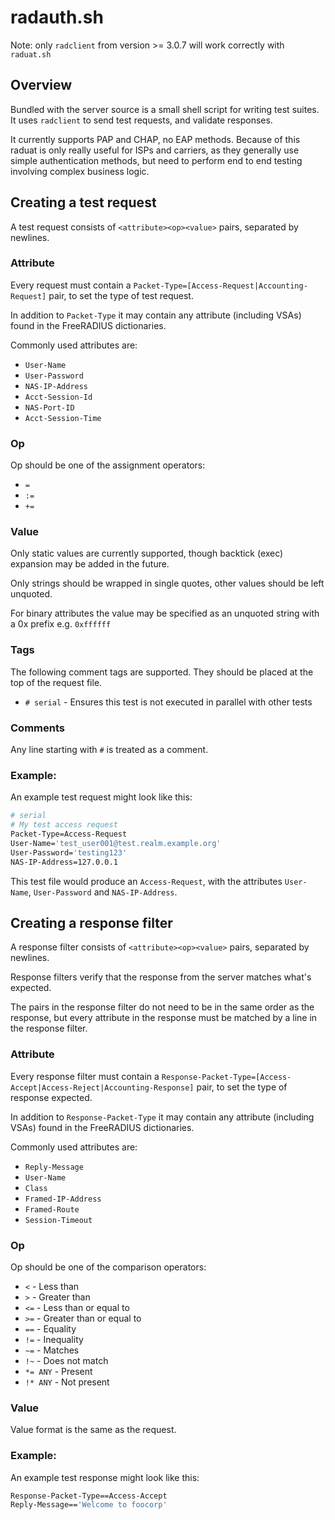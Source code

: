 # radauth.sh

Note: only ``radclient`` from version >= 3.0.7 will work correctly with ``raduat.sh``

## Overview
Bundled with the server source is a small shell script for writing test suites. It uses ``radclient`` to send test requests, and validate responses.

It currently supports PAP and CHAP, no EAP methods. Because of this raduat is only really useful for ISPs and carriers, as they generally use simple authentication methods, but need to perform end to end testing involving complex business logic.

## Creating a test request
A test request consists of ``<attribute><op><value>`` pairs, separated by newlines.

### Attribute
Every request must contain a ``Packet-Type=[Access-Request|Accounting-Request]`` pair, to set the type of test request.

In addition to ``Packet-Type`` it may contain any attribute (including VSAs) found in the FreeRADIUS dictionaries.

Commonly used attributes are:
- ``User-Name``
- ``User-Password``
- ``NAS-IP-Address``
- ``Acct-Session-Id``
- ``NAS-Port-ID``
- ``Acct-Session-Time``

### Op
Op should be one of the assignment operators:

- ``=``
- ``:=``
- ``+=``

### Value
Only static values are currently supported, though backtick (exec) expansion may be added in the future.

Only strings should be wrapped in single quotes, other values should be left unquoted.

For binary attributes the value may be specified as an unquoted string with a 0x prefix e.g. ``0xffffff``

### Tags
The following comment tags are supported. They should be placed at the top of the request file.

- ``# serial`` - Ensures this test is not executed in parallel with other tests

### Comments
Any line starting with ``#`` is treated as a comment.

### Example:
An example test request might look like this:

```bash
# serial
# My test access request
Packet-Type=Access-Request
User-Name='test_user001@test.realm.example.org'
User-Password='testing123'
NAS-IP-Address=127.0.0.1
```

This test file would produce an ``Access-Request``, with the attributes ``User-Name``, ``User-Password`` and ``NAS-IP-Address``.

## Creating a response filter
A response filter consists of ``<attribute><op><value>`` pairs, separated by newlines.

Response filters verify that the response from the server matches what's expected.

The pairs in the response filter do not need to be in the same order as the response, but every attribute in the response must be matched by a line in the response filter.

### Attribute
Every response filter must contain a ``Response-Packet-Type=[Access-Accept|Access-Reject|Accounting-Response]`` pair, to set the type of response expected.

In addition to ``Response-Packet-Type`` it may contain any attribute (including VSAs) found in the FreeRADIUS dictionaries.

Commonly used attributes are:
- ``Reply-Message``
- ``User-Name``
- ``Class``
- ``Framed-IP-Address``
- ``Framed-Route``
- ``Session-Timeout``

### Op

Op should be one of the comparison operators:
- ``<`` - Less than
- ``>`` - Greater than
- ``<=`` - Less than or equal to
- ``>=`` - Greater than or equal to
- ``==`` - Equality
- ``!=`` - Inequality
- ``~=`` - Matches
- ``!~`` - Does not match
- ``*= ANY`` - Present
- ``!* ANY`` - Not present

### Value
Value format is the same as the request.

### Example:
An example test response might look like this:
```bash
Response-Packet-Type==Access-Accept
Reply-Message=='Welcome to foocorp'
```